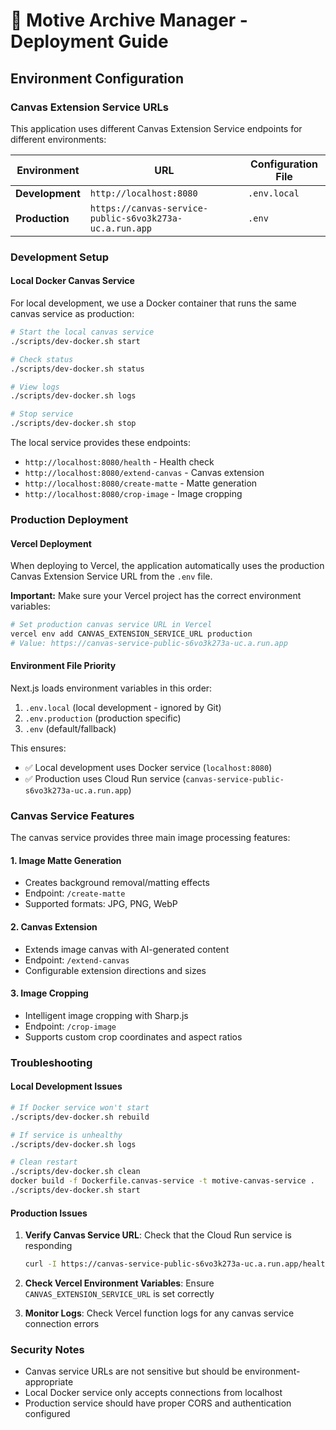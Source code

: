 # 🚀 Motive Archive Manager - Deployment Guide

## Environment Configuration

### Canvas Extension Service URLs

This application uses different Canvas Extension Service endpoints for different environments:

| Environment     | URL                                                     | Configuration File |
| --------------- | ------------------------------------------------------- | ------------------ |
| **Development** | `http://localhost:8080`                                 | `.env.local`       |
| **Production**  | `https://canvas-service-public-s6vo3k273a-uc.a.run.app` | `.env`             |

### Development Setup

#### Local Docker Canvas Service

For local development, we use a Docker container that runs the same canvas service as production:

```bash
# Start the local canvas service
./scripts/dev-docker.sh start

# Check status
./scripts/dev-docker.sh status

# View logs
./scripts/dev-docker.sh logs

# Stop service
./scripts/dev-docker.sh stop
```

The local service provides these endpoints:

- `http://localhost:8080/health` - Health check
- `http://localhost:8080/extend-canvas` - Canvas extension
- `http://localhost:8080/create-matte` - Matte generation
- `http://localhost:8080/crop-image` - Image cropping

### Production Deployment

#### Vercel Deployment

When deploying to Vercel, the application automatically uses the production Canvas Extension Service URL from the `.env` file.

**Important:** Make sure your Vercel project has the correct environment variables:

```bash
# Set production canvas service URL in Vercel
vercel env add CANVAS_EXTENSION_SERVICE_URL production
# Value: https://canvas-service-public-s6vo3k273a-uc.a.run.app
```

#### Environment File Priority

Next.js loads environment variables in this order:

1. `.env.local` (local development - ignored by Git)
2. `.env.production` (production specific)
3. `.env` (default/fallback)

This ensures:

- ✅ Local development uses Docker service (`localhost:8080`)
- ✅ Production uses Cloud Run service (`canvas-service-public-s6vo3k273a-uc.a.run.app`)

### Canvas Service Features

The canvas service provides three main image processing features:

#### 1. **Image Matte Generation**

- Creates background removal/matting effects
- Endpoint: `/create-matte`
- Supported formats: JPG, PNG, WebP

#### 2. **Canvas Extension**

- Extends image canvas with AI-generated content
- Endpoint: `/extend-canvas`
- Configurable extension directions and sizes

#### 3. **Image Cropping**

- Intelligent image cropping with Sharp.js
- Endpoint: `/crop-image`
- Supports custom crop coordinates and aspect ratios

### Troubleshooting

#### Local Development Issues

```bash
# If Docker service won't start
./scripts/dev-docker.sh rebuild

# If service is unhealthy
./scripts/dev-docker.sh logs

# Clean restart
./scripts/dev-docker.sh clean
docker build -f Dockerfile.canvas-service -t motive-canvas-service .
./scripts/dev-docker.sh start
```

#### Production Issues

1. **Verify Canvas Service URL**: Check that the Cloud Run service is responding

   ```bash
   curl -I https://canvas-service-public-s6vo3k273a-uc.a.run.app/health
   ```

2. **Check Vercel Environment Variables**: Ensure `CANVAS_EXTENSION_SERVICE_URL` is set correctly

3. **Monitor Logs**: Check Vercel function logs for any canvas service connection errors

### Security Notes

- Canvas service URLs are not sensitive but should be environment-appropriate
- Local Docker service only accepts connections from localhost
- Production service should have proper CORS and authentication configured

